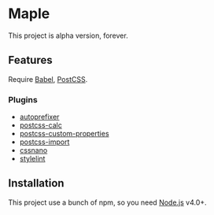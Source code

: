 # Maple 

This project is alpha version, forever.

## Features

Require [Babel](https://babeljs.io/), [PostCSS](https://github.com/postcss/postcss).

### Plugins

+ [autoprefixer](https://github.com/postcss/autoprefixer)
+ [postcss-calc](https://github.com/postcss/postcss-calc)
+ [postcss-custom-properties](https://github.com/postcss/postcss-custom-properties)
+ [postcss-import](https://github.com/postcss/postcss-import)
+ [cssnano](https://github.com/ben-eb/cssnano)
+ [stylelint](http://stylelint.io/)

## Installation

This project use a bunch of npm, so you need [Node.js](https://nodejs.org/) v4.0+.
